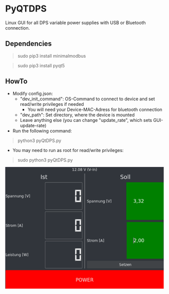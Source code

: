 # PyQTDPS
Linux GUI for all DPS variable power supplies with USB or Bluetooth connection.

## Dependencies
> sudo pip3 install minimalmodbus

> sudo pip3 install pyqt5

## HowTo
- Modify config.json:
	- "dev_init_command": OS-Command to connect to device and set read/write privileges if needed
		- You will need your Device-MAC-Adress for bluetooth connection
	- "dev_path": Set directory, where the device is mounted
	- Leave anything else (you can change "update_rate", which sets GUI-update-rate)
- Run the following command:

> python3 pyQtDPS.py
- You may need to run as root for read/write privileges:

> sudo python3 pyQtDPS.py

![Screenshot](screenshot.png)
